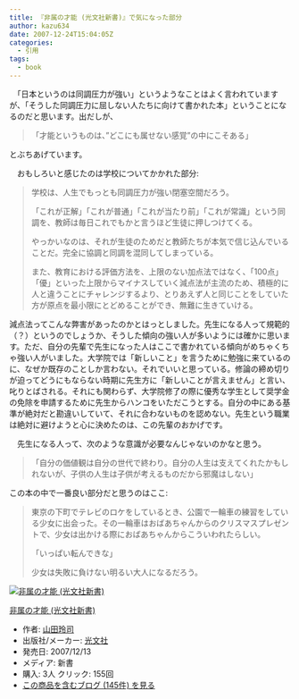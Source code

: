 ```yaml
---
title: 『非属の才能 (光文社新書)』で気になった部分
author: kazu634
date: 2007-12-24T15:04:05Z
categories:
  - 引用
tags:
  - book
---
```

<div class="section">
<p>
    　「日本というのは同調圧力が強い」というようなことはよく言われていますが、「そうした同調圧力に屈しない人たちに向けて書かれた本」ということになるのだと思います。出だしが、
</p>

<blockquote>
<p>
      「才能というものは、&#8221;どこにも属せない感覚&#8221;の中にこそある」
</p>
</blockquote>

<p>
    とぶちあげています。
</p>

<p>
    　おもしろいと感じたのは学校についてかかれた部分:
</p>

<blockquote>
<p>
      学校は、人生でもっとも同調圧力が強い閉塞空間だろう。
</p>

<p>
      「これが正解」「これが普通」「これが当たり前」「これが常識」という同調を、教師は毎日これでもかと言うほど生徒に押しつけてくる。
</p>

<p>
      やっかいなのは、それが生徒のためだと教師たちが本気で信じ込んでいることだ。完全に協調と同調を混同してしまっている。
</p>

<p>
      また、教育における評価方法を、上限のない加点法ではなく、「100点」「優」といった上限からマイナスしていく減点法が主流のため、積極的に人と違うことにチャレンジするより、とりあえず人と同じことをしていた方が原点を最小限にとどめることができ、無難に生きていける。
</p>
</blockquote>

<p>
    減点法ってこんな弊害があったのかとはっとしました。先生になる人って規範的（？）というのでしょうか、そうした傾向の強い人が多いようには確かに思います。ただ、自分の先輩で先生になった人はここで書かれている傾向がめちゃくちゃ強い人がいました。大学院では「新しいこと」を言うために勉強に来ているのに、なぜか既存のことしか言わない。それでいいと思っている。修論の締め切りが迫ってどうにもならない時期に先生方に「新しいことが言えません」と言い、叱りとばされる。それにも関わらず、大学院修了の際に優秀な学生として奨学金の免除を申請するために先生からハンコをいただこうとする。自分の中にある基準が絶対だと勘違いしていて、それに合わないものを認めない。先生という職業は絶対に避けようと心に決めたのは、この先輩のおかげです。
</p>

<p>
    　先生になる人って、次のような意識が必要なんじゃないのかなと思う。
</p>

<blockquote>
<p>
      「自分の価値観は自分の世代で終わり。自分の人生は支えてくれたかもしれないが、子供の人生は子供が考えるものだから邪魔はしない」
</p>
</blockquote>

<p>
    この本の中で一番良い部分だと思うのはここ:
</p>

<blockquote>
<p>
      東京の下町でテレビのロケをしているとき、公園で一輪車の練習をしている少女に出会った。その一輪車はおばあちゃんからのクリスマスプレゼントで、少女は出かける際におばあちゃんからこういわれたらしい。
</p>

<p>
      「いっぱい転んできな」
</p>

<p>
      少女は失敗に負けない明るい大人になるだろう。
</p>
</blockquote>

<div class="hatena-asin-detail">
<a href="http://www.amazon.co.jp/dp/4334034292/?tag=hatena_st1-22&ascsubtag=d-7ibv" onclick="__gaTracker('send', 'event', 'outbound-article', 'http://www.amazon.co.jp/dp/4334034292/?tag=hatena_st1-22&ascsubtag=d-7ibv', '');"><img src="https://images-na.ssl-images-amazon.com/images/I/31FLxXxXLOL._SL160_.jpg" class="hatena-asin-detail-image" alt="非属の才能 (光文社新書)" title="非属の才能 (光文社新書)" /></a></p>

<div class="hatena-asin-detail-info">
<p class="hatena-asin-detail-title">
<a href="http://www.amazon.co.jp/dp/4334034292/?tag=hatena_st1-22&ascsubtag=d-7ibv" onclick="__gaTracker('send', 'event', 'outbound-article', 'http://www.amazon.co.jp/dp/4334034292/?tag=hatena_st1-22&ascsubtag=d-7ibv', '非属の才能 (光文社新書)');">非属の才能 (光文社新書)</a>
</p>

<ul>
<li>
<span class="hatena-asin-detail-label">作者:</span> <a href="http://d.hatena.ne.jp/keyword/%BB%B3%C5%C4%CE%E8%BB%CA" onclick="__gaTracker('send', 'event', 'outbound-article', 'http://d.hatena.ne.jp/keyword/%BB%B3%C5%C4%CE%E8%BB%CA', '山田玲司');" class="keyword">山田玲司</a>
</li>
<li>
<span class="hatena-asin-detail-label">出版社/メーカー:</span> <a href="http://d.hatena.ne.jp/keyword/%B8%F7%CA%B8%BC%D2" onclick="__gaTracker('send', 'event', 'outbound-article', 'http://d.hatena.ne.jp/keyword/%B8%F7%CA%B8%BC%D2', '光文社');" class="keyword">光文社</a>
</li>
<li>
<span class="hatena-asin-detail-label">発売日:</span> 2007/12/13
</li>
<li>
<span class="hatena-asin-detail-label">メディア:</span> 新書
</li>
<li>
<span class="hatena-asin-detail-label">購入</span>: 3人 <span class="hatena-asin-detail-label">クリック</span>: 155回
</li>
<li>
<a href="http://d.hatena.ne.jp/asin/4334034292" onclick="__gaTracker('send', 'event', 'outbound-article', 'http://d.hatena.ne.jp/asin/4334034292', 'この商品を含むブログ (145件) を見る');" target="_blank">この商品を含むブログ (145件) を見る</a>
</li>
</ul>
</div>

<div class="hatena-asin-detail-foot">
</div>
</div>
</div>
